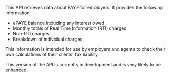 This API retrieves data about PAYE for employers. It provides the following information:
* ePAYE balance including any interest owed
* Monthly totals of Real Time Information (RTI) charges
* Non-RTI charges
* Breakdown of individual charges

This information is intended for use by employers and agents to check their own calculations of their clients' tax liability. 

This version of the API is currently in development and is very likely to be enhanced.
